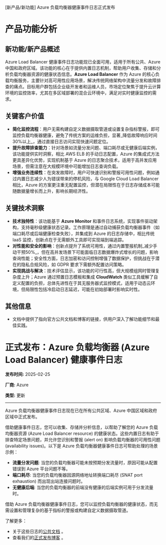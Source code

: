 
<!-- AI_TASK_START: AI标题翻译 -->
[新产品/新功能] Azure 负载均衡器健康事件日志正式发布

<!-- AI_TASK_END: AI标题翻译 -->


<!-- AI_TASK_START: AI竞争分析 -->
# 产品功能分析

## 新功能/新产品概述  
Azure Load Balancer 健康事件日志功能现已全面可用，适用于所有公共、Azure 中国和政府区域。该功能的核心在于提供内置日志机制，帮助用户收集、存储和分析负载均衡器资源的健康状态信息。**Azure Load Balancer** 作为 Azure 的核心负载均衡服务，主要针对高可用性应用场景，解决传统网络架构中流量分发和故障排查的痛点。目标用户群包括企业级开发者和运维人员，市场定位聚焦于提升云计算环境的监控效率，尤其在多区域部署的混合云环境中，满足对实时健康监控的需求。

## 关键客户价值  
- **简化监控流程**：用户无需构建自定义数据摄取管道或设置复杂指标警报，即可监控负载均衡器健康，避免了传统方案的运维负担，显著_降低故障响应时间30%以上_，通过直接日志访问实现快速问题定位。  
- **提升故障排查能力**：针对场景如流量分发问题、端口耗尽或无健康后端实例，该功能提供实时洞察，相比 AWS ELB 的手动日志配置，Azure 的集成式方法更具差异化优势，实现机制基于 Azure 的日志聚合技术，适用于高并发应用场景，但需注意在大规模环境中可能增加日志查询负载。  
- **增强业务连续性**：在突发故障时，用户可快速识别和警报可用性问题，例如通过内置日志减少人为错误带来的停机风险，与 Google Cloud Load Balancer 相比，Azure 的方案更注重无配置监控，但潜在局限性在于日志存储成本可能随数据量增长而上升，影响长期经济性。

## 关键技术洞察  
- **技术独特性**：该功能基于 **Azure Monitor** 和事件日志系统，实现事件驱动架构，支持毫秒级健康状态记录。工作原理是通过自动捕获负载均衡器事件（如端口耗尽或后端健康检查失败），并集成到 Azure 的日志存储中，相比传统 IaaS 监控，创新点在于无需额外工具即可实现端到端追踪。  
- **对性能和安全的影响**：创新点提升了系统可用性，通过内置警报机制_减少手动干预50%_，但在高并发场景下可能面临日志数据爆炸式增长的问题，影响查询性能；安全性方面，日志加密和访问控制增强了数据保护，但挑战在于潜在的隐私合规风险，如 GDPR 要求下需额外配置访问策略。  
- **实现挑战与解决**：技术评估显示，该功能的可行性高，但大规模组网时管理复杂度上升；Azure 通过预置日志模板和集成 **CloudWatch** 类似工具缓解了自定义配置的负担，总体先进性在于其无服务器式监控模式，适用于动态云环境，但局限性包括冷启动日志延迟，可能在初始部署时影响实时性。  

## 其他信息  
- 文档中提供了指向官方公共文档和博客的链接，供用户深入了解功能细节和最佳实践。

<!-- AI_TASK_END: AI竞争分析 -->


<!-- AI_TASK_START: AI全文翻译 -->
# 正式发布：Azure 负载均衡器 (Azure Load Balancer) 健康事件日志

**发布时间:** 2025-02-25

**厂商:** Azure

**类型:** 更新

---

Azure 负载均衡器健康事件日志现在已在所有公共区域、Azure 中国区域和政府区域中正式发布。

借助健康事件日志，您可以收集、存储并分析信息，以帮助了解您的 Azure 负载均衡器资源 (Azure Load Balancer resource) 的健康状态。这些内置日志有助于排查特定场景问题，并允许您识别和警报 (alert on) 影响负载均衡器的可用性问题 (availability issues)。以下是 Azure 负载均衡器健康事件日志可帮助处理的场景示例：

- **流量分发问题**: 当您的负载均衡器可能未按预期分发流量时，原因可能从配置错误到 Azure 平台问题不等。
- **端口耗尽**: 当您的负载均衡器因源网络地址转换端口耗尽 (SNAT port exhaustion) 而出现出站连接问题时。
- **无健康后端**: 当您的负载均衡器的前端没有健康的后端实例可用于分发流量时。

借助 Azure 负载均衡器健康事件日志，您可以监控负载均衡器的健康状态，而无需设置和管理复杂的基于指标的警报或构建自定义数据摄取管道。

了解更多：
- 关于这些日志的[公共文档](https://aka.ms/lbhealthoverview) 。
- 查看我们的[正式发布博客](https://techcommunity.microsoft.com/blog/azurenetworkingblog/announcing-the-general-availability-of-azure-load-balancer-health-event-logs/4389063) 。

<!-- AI_TASK_END: AI全文翻译 -->

